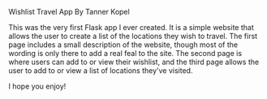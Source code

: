 Wishlist Travel App
By Tanner Kopel

This was the very first Flask app I ever created.
It is a simple website that allows the user to create a list of the locations they wish to travel. The first page includes a small description of the website, though most of the wording is only there to add a real feal to the site. The second page is where users can add to or view their wishlist, and the third page allows the user to add to or view a list of locations they've visited.

I hope you enjoy!